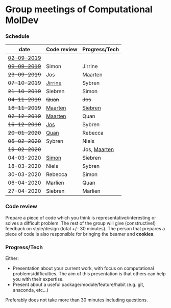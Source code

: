 # Group meetings of Computational MolDev

### Schedule
| date        	                            | Code review 	                                  | Progress/Tech 	|
|-------------------------------------------|-----------------------------------------------------|-----------------|
| [~~02-09-2019~~](./archive/02-09-2019.md) |        	                                          |          	      |
| [~~09-09-2019~~](./archive/09-09-2019.md) | Simon       	                                  | Jirrine       	|
| ~~23-09-2019~~                            | [Jos](./code_review/Snakefile)   	                  | Maarten       	|
| ~~07-10-2019~~                            | [Jirrine](./code_review/cocitation_dataframe.py)    | Sybren        	|
| ~~21-10-2019~~                            | Siebren     	                                  | Simon         	|
| ~~04-11-2019~~                            | ~~Quan~~     	                                  | ~~Jos~~        	|
| ~~18-11-2019~~                            | [Maarten](./code_review/tricks.py)                  | [Siebren](https://github.com/vanheeringen-lab/genomepy/blob/master/docs/release_checklist.md) |
| ~~02-12-2019~~      	                    | [Maarten](./code_review/narrowpeak_to_fasta)        | Quan          	|
| ~~16-12-2019~~                            | [Jos](./code_review/scATAC_gimme_Maelstrom/scATAC_peak_analysis.Rmd)            | Sybren         	|
| ~~20-01-2020~~      	                    | [Quan](./code_review/call_influence_score.py)       | Rebecca        	|
| ~~05-02-2020~~      	                    | Sybren                                              | Niels         	|
| ~~19-02-2020~~      	                    |                                                     | Jos, [Maarten](./archive/PeakSQL.pdf)           	|
| 04-03-2020      	                    | [Simon](./code_review/gene_annotation.py)                                               | Siebren        	|
| 18-03-2020      	                    | Niels                                               | Sybren         	|
| 30-03-2020      	                    | Rebecca                                             | Simon         	|
| 06-04-2020      	                    | Marlien                                             | Quan         	  |
| 27-04-2020      	                    | Siebren                                             | Marlien        	|


### Code review
Prepare a piece of code which you think is representative/interesting or solves a difficult problem.
The rest of the group will give (constructive!) feedback on style/design (total +/- 30 minutes). The 
person that prepares a piece of code is also responsible for bringing the beamer and **cookies**.

### Progress/Tech
Either:
* Presentation about your current work, with focus on computational problems/difficulties. The aim
of this presentation is that others can help you with their expertise.
* Present about a useful package/module/feature/habit (e.g. git, anaconda, etc...)

Preferably does not take more than 30 minutes including questions.
